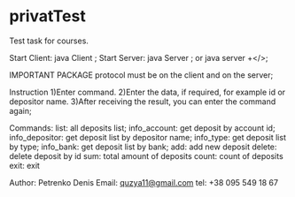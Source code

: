 # privatTest
Test task for courses.

Start Client: java Client <host> <port number>;
Start Server: java Server <port number>; or java server <port number> <storage path>+</>;

IMPORTANT
PACKAGE protocol must be on the client and on the server;

Instruction
1)Enter command.
2)Enter the data, if required, for example id or depositor name.
3)After receiving the result, you can enter the command again;

Commands:
   list: all deposits list;
   info_account: get deposit by account id;
   info_depositor: get deposit list by depositor name;
   info_type: get deposit list by type;
   info_bank: get deposit  list by bank;
   add: add new deposit
   delete: delete deposit by id
   sum: total amount of deposits
   count: count of deposits
   exit: exit

Author: Petrenko Denis
Email: quzya11@gmail.com
tel: +38 095 549 18 67


